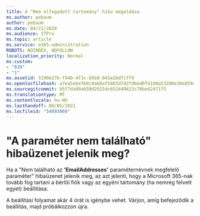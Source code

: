 ```yaml
---
title: A "Nem elfogadott tartomány" hiba megoldása
ms.author: pebaum
author: pebaum
ms.date: 04/21/2020
ms.audience: ITPro
ms.topic: article
ms.service: o365-administration
ROBOTS: NOINDEX, NOFOLLOW
localization_priority: Normal
ms.custom:
- "839"
- "1"
ms.assetid: 5190e27b-f94b-4f3c-b5b8-841e2bd7cff9
ms.openlocfilehash: a7ea5ebefb0c9a68af5883d7d2f9bed0f4100a53200e30e859d6f90ee519779f
ms.sourcegitcommit: b5f7da89a650d2915dc652449623c78be6247175
ms.translationtype: MT
ms.contentlocale: hu-HU
ms.lasthandoff: 08/05/2021
ms.locfileid: "54093060"
---
```

# <a name="got-a-parameter-cannot-be-found-error"></a>"A paraméter nem található" hibaüzenet jelenik meg?

Ha a "Nem található az **'EmailAddresses'** paraméternévnek megfelelő paraméter" hibaüzenet jelenik meg, az azt jelenti, hogy a Microsoft 365-nak tovább fog tartani a bérlői fiók vagy az egyéni tartomány (ha nemrég felvett egyet) beállítása.
  
A beállítási folyamat akár 4 órát is igénybe vehet. Várjon, amíg befejeződik a beállítás, majd próbálkozzon újra.
  